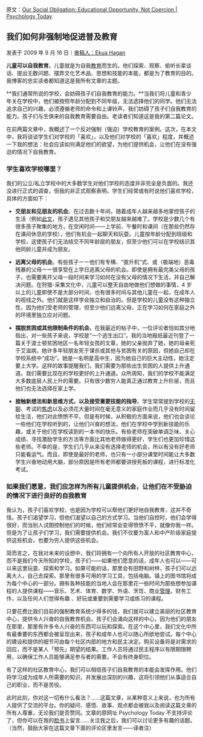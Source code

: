 原文：[Our Social Obligation: Educational Opportunity, Not Coercion | Psychology Today](https://www.psychologytoday.com/us/blog/freedom-learn/200909/our-social-obligation-educational-opportunity-not-coercion)

## 我们如何非强制地促进普及教育

发表于 2009 年 9 月 16 日｜[审稿人：Ekua Hagan](https://www.psychologytoday.com/us/docs/editorial-process)

**儿童可以自我教育**。儿童就是为自我[教育](https://www.psychologytoday.com/us/basics/education)而生的。他们探索、观察、偷听长辈谈话、提出无数问题、摆弄文化艺术品、思想和技能的本能，都是为了教育的目的。我博客的忠实读者都知道这是我所有文章的主题。

**我们通常所说的学校，会妨碍孩子们自我教育的能力。**当我们将儿童和青少年关在学校中，他们被按照年龄分配到不同年级，无法选择他们的同学。他们无法追求自己的兴趣，必须遵循老师的命令和上课铃声。我们妨碍了孩子们自我教育的能力。孩子们与生俱来的自我教育需要自由。老读者们知道这是我的第二篇论文。

在前两篇文章中，我概述了一个反对强制（强迫）学校教育的案例。这次，在本文中，我将谈谈学生们对学校的「喜欢」，以及他们对学校的「喜欢」程度，并概述一下我的想法：社会应该如何满足他们的欲望，为他们提供机会，让他们在没有强迫的情况下自我教育。

### 学生喜欢学校哪里？

我们的公立/私立学校中的大多数学生对他们学校的态度并非完全是负面的。我还没进行正式的调查，但我的非正式观察表明，学生们经常或有时说他们喜欢学校，具体的方面如下：

- **交朋友和见朋友的机会**。在过去数十年间，随着成年人越来越多地掌控孩子的生活（例如[此文](http://www.psychologytoday.com/blog/freedom-learn/200907/why-have-trustful-parenting-and-children-s-freedom-declined-in-recent-deca)，孩子遇见其他孩子和交朋友越来越难了。学校是少数几个有很多孩子聚集的地方，在空闲时间——上学前、午餐时和课间（在那些仍然存在课间休息的学校），他们有机会一起聊天和玩耍。儿童按年龄分配到班级和学校，这使孩子们无法结交不同年龄层的朋友，但至少他们可以在学校结识其他同龄儿童并成为朋友。

- **远离父母的机会**。有些孩子ーー他们有专横、“直升机”式、或（极端地）恶毒残暴的父母ーー很享受在上学日逃离父母的机会。即使是拥有最完美父母的孩子，也需要离开父母一段时间来学习如何在没有父母的情况下生活，并自己解决问题。在狩猎-采集文化中，儿童可以整天自由地做他们想做的事情，4 岁以上的儿童即使不是大部分时间，也有很多时间与其他儿童在一起，在成年人的视线之外。他们就是这样学会独立和自治的。但是学校的儿童没有这种独立性，因为他们受老师的管理，但至少他们远离父母，正在学习如何在家庭之外的环境里独立应对问题。

- **摆脱贫困或其他限制条件的机会**。在我最近的帖子中，一位评论者恰如其分地指出，对一些孩子来说，学校是“一个逃生出口”。我的当地报纸最近刊登了一篇关于波士顿贫困地区一名年轻女孩的文章，她的父亲抛弃了她，她的母亲死于艾滋病，她许多年轻朋友死于谋杀或其他与贫困有关的原因，但她自己却在学校系统中“成功”。她是一名明星高中生，因为她自己的巨大主动性，她注定要上大学。这样的故事提醒我们，我们需要为那些出生贫困的人提供上升通道。我们需要比现在的学校更好的上升通道。众所周知，我们的学校不能满足大多数底层人民上升的需要。只有很少数穷人能真正通过教育上升阶层，而且他们也无法选择在家上学。

- **接触新想法和新思维方式，以及接受重要技能的指导**。学生常常提到学校的[无聊](https://www.psychologytoday.com/us/basics/boredom)、考试的[焦虑](https://www.psychologytoday.com/us/basics/anxiety)以及必须花大量时间在毫无意义的家庭作业而几乎没有时间留给生活，他们对此愤愤不平。但是有时候，从积极的方面来说，他们也会谈论一些他们在学校听到的，让他们兴奋的想法，他们在学校中学到新技能的乐趣，或关于他们在学校读到的一本书的快乐。有些老师在突破单调乏味、关心成绩、寻找激励学生的方法等方面比其他老师做得更好，学生们也更加珍惜这些老师。不幸的是，学生们几乎从来没有选择老师的机会，所以有没有好老师只能看运气。而且，即使是最好的老师，也只有一小部分课堂时间能让大多数学生兴奋地动用大脑，部分原因是所有老师都要讲授死板的课程，进行标准化考试。

### 如果我们愿意，我们应怎样为所有儿童提供机会，让他们在不受胁迫的情况下进行良好的自我教育

我认为，孩子们喜欢学校，也是因为学校可以帮他们更好地自我教育，这并不奇怪。孩子们渴望学习，但他们渴望以自己的方式学习。当他们自控时，他们会学得很好，而当别人试图控制他们的时候，他们经常会变得愤愤不平，就像你我一样。但是为了让孩子们学习，我们需要提供机会。我们不仅要为富人和中产阶级家庭提供这些机会，也要为穷人提供这些机会。

简而言之，在我对未来的设想中，我们将拥有一个向所有人开放的社区教育中心，而不是我们今天所知的学校，孩子们——如果他们愿意的话，成年人也可以——可以来这里玩耍、探索和学习。如果可能的话，那里会有田野和树林，孩子们可以远离大人，自己去探索。那里有很多可用的学习工具，包括电脑。镇上的图书馆将成为每个中心的一部分。拥有各种技能的当地人会在那里花一些时间为那些想参加课程的人提供课程——音乐、艺术、体育、数学、外语、烹饪、商业[管理](https://www.psychologytoday.com/us/basics/leadership)，财务工作，以及任何人们觉得有趣 、好玩或重要到需要学习或练习的课程。

只要花费比我们目前的强制教育系统少得多的钱，我们就可以建立美丽的社区教育中心，提供令人兴奋的自我教育机会。孩子们会涌向这样的中心，因为他们的朋友在那里，那里有许多令人兴奋的东西可以玩和探索。在这个中心里，我们文化中所有最重要的东西都会被呈现出来，孩子和成年人也可以随心所欲地尝试。每个中心的建设和提供的细节可由每个社区内部的地方和民主决定。购买设备将是对需求的回应，而不是某人「预先」期望的结果。工作人员将通过民主程序以有限期限聘用，以确保工作人员能够满足参与者的需要。不会有终身职位。

有了这样的社区教育中心，我们可以相信孩子们自我教育的本能会发挥作用。他们将学习成为成年人所需要的知识，并发展出深刻的兴趣，这将引领他们从事适合自己的职业，而不是苦役。

此时此刻，你对这一切有什么看法？……这篇文章，从某种意义上来说，也为所有人提供了交流的平台。你的疑问、感悟、故事、观点都会被我以及阅读这篇文章的所有人尊重，无论我们是否赞同。文章的原网址 Psychology Today 不支持评论了，但你可以在我的[脸书](https://www.facebook.com/peter.gray.3572)上留言……关注我之后，我们可以讨论更多有趣的话题。（当然，鼓励大家在这篇文章下面的评论区里发言——译者注）